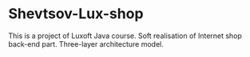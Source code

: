 # Shevtsov-Lux-shop
This is a project of Luxoft Java course.
Soft realisation of Internet shop back-end part.
Three-layer architecture model.